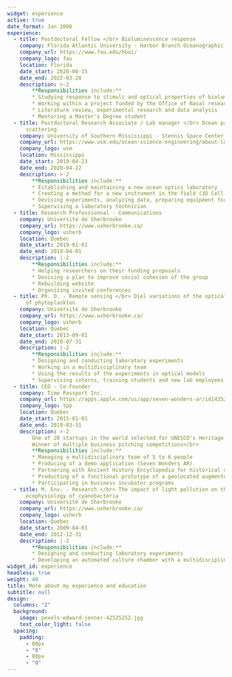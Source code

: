 ```yaml
---
widget: experience
active: true
date_format: Jan 2006
experience:
  - title: Postdoctoral Fellow </br> Bioluminescence response
    company: Florida Atlantic University - Harbor Branch Oceanographic Institute
    company_url: https://www.fau.edu/hboi/
    company_logo: fau
    location: Florida
    date_start: 2020-08-15
    date_end: 2022-03-28
    description: >-2
        **Responsibilities include:**
        * Studying response to stimuli and optical properties of bioluminescent plankton
        * Working within a project funded by the Office of Naval research, with a multidisciplinary team
        * Literature review, experimental research and data analysis
        * Mentoring a Master's Degree student
  - title: Postdoctoral Research Associate / Lab manager </br> Ocean particle
      scattering
    company: University of Southern Mississippi - Stennis Space Center
    company_url: https://www.usm.edu/ocean-science-engineering/about-location.php
    company_logo: usm
    location: Mississippi
    date_start: 2019-04-23
    date_end: 2020-04-22
    description: >-2
        **Responsibilities include:**
        * Establishing and maintaining a new ocean optics laboratory
        * Creating a method for a new instrument in the field (3D Cell Explorer)
        * Devising experiments, analyzing data, preparing equipment for North-Atlantic cruise (part of NASA EXPORTS)
        * Supervising a laboratory technician
  - title: Research Professionnal - Communications
    company: Université de Sherbrooke
    company_url: https://www.usherbrooke.ca/
    company_logo: usherb
    location: Quebec
    date_start: 2019-01-01
    date_end: 2019-04-01
    description: |-2
        **Responsibilities include:**
        * Helping researchers on their funding proposals
        * Devising a plan to improve social cohesion of the group
        * Rebuilding website
        * Organizing invited conferences
  - title: Ph. D. - Remote sensing </br> Diel variations of the optical properties
      of phytoplankton
    company: Université de Sherbrooke
    company_url: https://www.usherbrooke.ca/
    company_logo: usherb
    location: Quebec
    date_start: 2013-09-01
    date_end: 2018-07-31
    description: |-2
        **Responsibilities include:**
        * Designing and conducting laboratory experiments
        * Working in a multidisciplinary team
        * Using the results of the experiments in optical models
        * Supervising interns, training students and new lab employees
  - title: CEO - Co-Founder
    company: Time Passport Inc.
    company_url: https://apps.apple.com/us/app/seven-wonders-ar/id1435277304
    company_logo: tpp
    location: Quebec
    date_start: 2015-01-01
    date_end: 2019-03-31
    description: >-2
        One of 20 startups in the world selected for UNESCO’s Heritage Lab 2018 </br>
        Winner of multiple business pitching competitions</br>
        **Responsibilities include:**
        * Managing a multidisciplinary team of 5 to 6 people
        * Producing of a demo application (Seven Wonders AR) 
        * Partnering with Ancient History Encyclopedia for historical content
        * Producting of a functional prototype of a geolocated augmented reality
        * Participating in business incubator programs 
  - title: M. Env. - Research </br> The impact of light pollution on the
      ecophysiology of cyanobacteria
    company: Université de Sherbrooke
    company_url: https://www.usherbrooke.ca/
    company_logo: usherb
    location: Quebec
    date_start: 2009-04-01
    date_end: 2012-12-31
    description: |-2
        **Responsibilities include:**
        * Designing and conducting laboratory experiments
        * Developing an automated culture chamber with a multidisciplinary team
widget_id: experience
headless: true
weight: 40
title: More about my experience and education
subtitle: null
design:
  columns: "2"
  background:
    image: pexels-edward-jenner-42525252.jpg
    text_color_light: false
  spacing:
    padding:
      - 80px
      - "0"
      - 80px
      - "0"
---
```


